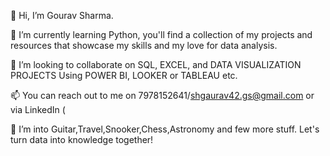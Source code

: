 👋 Hi, I’m Gourav Sharma.

🌱 I’m currently learning Python, you'll find a collection of my projects and resources that showcase my skills and my love for data analysis.

🤝 I’m looking to collaborate on SQL, EXCEL, and DATA VISUALIZATION PROJECTS Using POWER BI, LOOKER or TABLEAU etc.

📫 You can reach out to me on 7978152641/shgaurav42.gs@gmail.com or via LinkedIn (

👀 I’m into Guitar,Travel,Snooker,Chess,Astronomy and few more stuff. Let's turn data into knowledge together!
